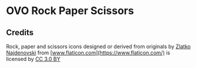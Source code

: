 # OVO Rock Paper Scissors

## Credits
Rock, paper and scissors icons designed or derived from originals by [Zlatko Najdenovski](https://www.flaticon.com/authors/zlatko-najdenovski) from [www.flaticon.com](https://www.flaticon.com/) is licensed by [CC 3.0 BY](http://creativecommons.org/licenses/by/3.0/)
